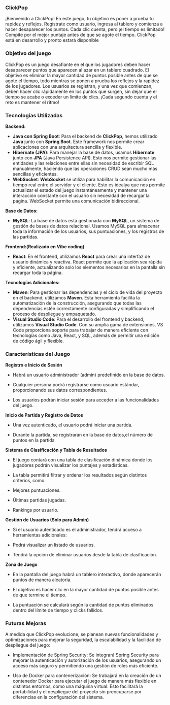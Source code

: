 ### ClickPop

¡Bienvenido a ClickPop! En este juego, tu objetivo es poner a prueba tu rapidez y reflejos. Regístrate como usuario, ingresa al tablero y comienza a hacer desaparecer los puntos.
Cada clic cuenta, pero ¡el tiempo es limitado! Compite por el mejor puntaje antes de que se agote el tiempo. ClickPop está en desarrollo y pronto estará disponible

### **Objetivo del juego**

ClickPop es un juego desafiante en el que los jugadores deben hacer desaparecer puntos que aparecen al azar en un tablero cuadrado.
El objetivo es eliminar la mayor cantidad de puntos posible antes de que se agote el tiempo, todo mientras se ponen a prueba los reflejos y la rapidez de los jugadores.
Los usuarios se registran, y una vez que comienzan, deben hacer clic rápidamente en los puntos que surgen, sin dejar que el tiempo se acabe o exceder un límite de clics.
¡Cada segundo cuenta y el reto es mantener el ritmo!

### **Tecnologías Utilizadas**

**Backend:**

- **Java con Spring Boot**: Para el backend de **ClickPop**, hemos utilizado **Java** junto con **Spring Boot**. Este framework nos permite crear aplicaciones  con una arquitectura sencilla y flexible.
- **Hibernate (JPA)**: Para manejar la base de datos, usamos **Hibernate** junto con **JPA** (Java Persistence API). Esto nos permite gestionar las entidades y las relaciones entre ellas sin necesidad de escribir SQL manualmente, haciendo que las operaciones CRUD sean mucho más sencillas y eficientes.
- **WebSocket**: **WebSocket** se utiliza para habilitar la comunicación en tiempo real entre el servidor y el cliente. Esto es idealya que nos permite actualizar el estado del juego instantáneamente y mantener una interacción constante con el usuario sin necesidad de recargar la página. WebSocket permite una comunicación bidireccional.

**Base de Datos:**

- **MySQL**: La base de datos está gestionada con **MySQL**, un sistema de gestión de bases de datos relacional. Usamos MySQL para almacenar toda la información de los usuarios, sus puntuaciones, y los registros de las partidas.

**Frontend:(Realizado en Vibe coding)**

- **React**: En el frontend, utilizamos **React** para crear una interfaz de usuario dinámica y reactiva. React permite que la aplicación sea rápida y eficiente, actualizando solo los elementos necesarios en la pantalla sin recargar toda la página.

**Tecnologías Adicionales:**

- **Maven**: Para gestionar las dependencias y el ciclo de vida del proyecto en el backend, utilizamos **Maven**. Esta herramienta facilita la automatización de la construcción, asegurando que todas las dependencias estén correctamente configuradas y simplificando el proceso de despliegue y empaquetado.
- **Visual Studio Code**: Para el desarrollo del frontend y backend, utilizamos **Visual Studio Code**. Con su amplia gama de extensiones, VS Code proporciona soporte para trabajar de manera eficiente con tecnologías como Java, React, y SQL, además de permitir una edición de código ágil y flexible.

### **Características del Juego**
**Registro e Inicio de Sesión**

- Habrá un usuario administrador (admin) predefinido en la base de datos.

- Cualquier persona podrá registrarse como usuario estándar, proporcionando sus datos correspondientes.
- Los usuarios podrán iniciar sesión para acceder a las funcionalidades del juego.

**Inicio de Partida y Registro de Datos**

- Una vez autenticado, el usuario podrá iniciar una partida.

- Durante la partida, se registrarán en la base de datos,el número de puntos en la partida

**Sistema de Clasificación y Tabla de Resultados**

- El juego contará con una tabla de clasificación dinámica donde los jugadores podrán visualizar los puntajes y estadísticas.

- La tabla permitirá filtrar y ordenar los resultados según distintos criterios, como:

- Mejores puntuaciones.

- Últimas partidas jugadas.

- Rankings por usuario.

**Gestión de Usuarios (Solo para Admin)**

- Si el usuario autenticado es el administrador, tendrá acceso a herramientas adicionales:

- Podrá visualizar un listado de usuarios.

- Tendrá la opción de eliminar usuarios desde la tabla de clasificación.

**Zona de Juego**

- En la pantalla del juego habrá un tablero interactivo, donde aparecerán puntos de manera aleatoria.

- El objetivo es hacer clic en la mayor cantidad de puntos posible antes de que termine el tiempo.

- La puntuación se calculará según la cantidad de puntos eliminados dentro del límite de tiempo y clicks fallidos.

### **Futuras Mejoras**

A medida que ClickPop evolucione, se planean nuevas funcionalidades y optimizaciones para mejorar la seguridad, la escalabilidad y la facilidad de despliegue del juego:

- Implementación de Spring Security: Se integrará Spring Security para mejorar la autenticación y autorización de los usuarios, asegurando un acceso más seguro y permitiendo una gestión de roles más eficiente.

- Uso de Docker para contenerización: Se trabajará en la creación de un contenedor Docker para ejecutar el juego de manera más flexible en distintos entornos, como una máquina virtual. Esto facilitará la portabilidad y el despliegue del proyecto sin preocuparse por diferencias en la configuración del sistema.


